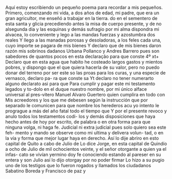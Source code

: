 Aquí estoy escribiendo un pequeño poema para recordar a mis pequeños.
Primero, comenzando mi vida, a dos años de edad, mi padre, que era un gran agricultor, me enseñó a trabajar en la tierra.
do en el sementero de esta santa y glicia precediendo antes la misa de cuerpo presente, y de no alsegunda dia y las esquinas y demás sufragio por mi alma dispondra mi alvacea, lo conveniente y lego a las mandas fuerzas y azostumbra dos reales
Y llego a las manadas porosas y desoladoras, a los feles
cada una, cuyo importe se pagara de mis bienes
Y declaro que de mis bienes daron razón mis sobrinos
dadanos Urbana Pollanco y Andres Barrero pues son sabedores
de quantos pocos en esta declaração para que conste
4º
xt+ Declaro que en esta agua que habito he costeado largos
gastos y mientos pobres, y dispongo que el que quiera hacerla
de su valor, pero no puedo donar del terreno por ser este so
las proas para los curas, y una especie de vernasco, declaro pa- ra que conste sa Yt declaro no tener numerarto alguno declarato asi para que
Para cumplir y pagar este mi testamento legados y to-dolo en el duque nuestro nombre, por mi único alface universal al pres-vitero Manuel Alvaro Guertero quien cumplira en todo con
Mis acreedores y los que me debesen según la instrucción que por separado le comunicen para que nombre los herederos acu yo intento le progrague a más del año fatal todo el tiempo que
Y por el presente revoco y anulo todos los testamentos codi- los y demás disposiciones que haya hecho antes de hoy por escrito, de palabra o en otra forma para que ninguna volga, ni haga
fe. Judicial ni extra judicial pues solo quiero sea este feh- mento y mando se observe como mi ultima y delivera volun- tad, o en la vía y forma que mejor lugar haya en derecho. Así lo dije abriro en esto capital de Quito a cabo de Julio de
Lo dice Jorge, en esta capital de Quindío a ocho de Julio de mil ochocientos veinte, y el señor otorgante a quien ya el infas- cato se vivían yermino doy fe conociendo estando al pareser en su entera y son Julio así lo dijo otorgay por no poder firmar
Lo hizo a su pugio uno de los testigos que lo fueron rogados y llamados los ciudadanos Sabatino Boreda y Francisco de paz y